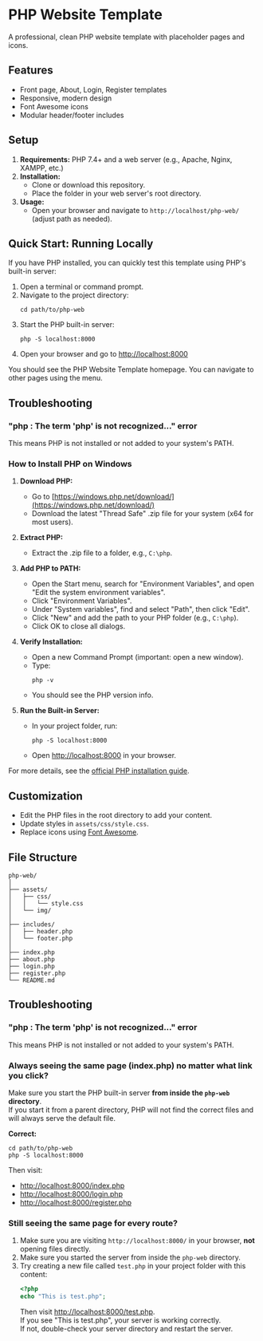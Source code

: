 # PHP Website Template

A professional, clean PHP website template with placeholder pages and icons.

## Features

- Front page, About, Login, Register templates
- Responsive, modern design
- Font Awesome icons
- Modular header/footer includes

## Setup

1. **Requirements:** PHP 7.4+ and a web server (e.g., Apache, Nginx, XAMPP, etc.)
2. **Installation:**  
   - Clone or download this repository.
   - Place the folder in your web server's root directory.
3. **Usage:**  
   - Open your browser and navigate to `http://localhost/php-web/` (adjust path as needed).

## Quick Start: Running Locally

If you have PHP installed, you can quickly test this template using PHP's built-in server:

1. Open a terminal or command prompt.
2. Navigate to the project directory:
   ```
   cd path/to/php-web
   ```
3. Start the PHP built-in server:
   ```
   php -S localhost:8000
   ```
4. Open your browser and go to [http://localhost:8000](http://localhost:8000)

You should see the PHP Website Template homepage. You can navigate to other pages using the menu.

## Troubleshooting

### "php : The term 'php' is not recognized..." error

This means PHP is not installed or not added to your system's PATH.

### How to Install PHP on Windows

1. **Download PHP:**
   - Go to [https://windows.php.net/download/](https://windows.php.net/download/)
   - Download the latest "Thread Safe" .zip file for your system (x64 for most users).

2. **Extract PHP:**
   - Extract the .zip file to a folder, e.g., `C:\php`.

3. **Add PHP to PATH:**
   - Open the Start menu, search for "Environment Variables", and open "Edit the system environment variables".
   - Click "Environment Variables".
   - Under "System variables", find and select "Path", then click "Edit".
   - Click "New" and add the path to your PHP folder (e.g., `C:\php`).
   - Click OK to close all dialogs.

4. **Verify Installation:**
   - Open a new Command Prompt (important: open a new window).
   - Type:
     ```
     php -v
     ```
   - You should see the PHP version info.

5. **Run the Built-in Server:**
   - In your project folder, run:
     ```
     php -S localhost:8000
     ```
   - Open [http://localhost:8000](http://localhost:8000) in your browser.

For more details, see the [official PHP installation guide](https://www.php.net/manual/en/install.windows.php).

## Customization

- Edit the PHP files in the root directory to add your content.
- Update styles in `assets/css/style.css`.
- Replace icons using [Font Awesome](https://fontawesome.com/icons).

## File Structure

```
php-web/
│
├── assets/
│   ├── css/
│   │   └── style.css
│   └── img/
│
├── includes/
│   ├── header.php
│   └── footer.php
│
├── index.php
├── about.php
├── login.php
├── register.php
└── README.md
```

## Troubleshooting

### "php : The term 'php' is not recognized..." error

This means PHP is not installed or not added to your system's PATH.

### Always seeing the same page (index.php) no matter what link you click?

Make sure you start the PHP built-in server **from inside the `php-web` directory**.  
If you start it from a parent directory, PHP will not find the correct files and will always serve the default file.

**Correct:**
```
cd path/to/php-web
php -S localhost:8000
```
Then visit:  
- [http://localhost:8000/index.php](http://localhost:8000/index.php)  
- [http://localhost:8000/login.php](http://localhost:8000/login.php)  
- [http://localhost:8000/register.php](http://localhost:8000/register.php)

### Still seeing the same page for every route?

1. Make sure you are visiting `http://localhost:8000/` in your browser, **not** opening files directly.
2. Make sure you started the server from inside the `php-web` directory.
3. Try creating a new file called `test.php` in your project folder with this content:
   ```php
   <?php
   echo "This is test.php";
   ```
   Then visit [http://localhost:8000/test.php](http://localhost:8000/test.php).  
   If you see "This is test.php", your server is working correctly.  
   If not, double-check your server directory and restart the server.
